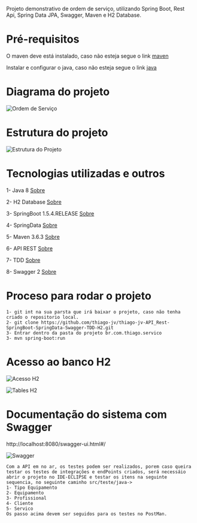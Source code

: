 Projeto demonstrativo de ordem de serviço, utilizando Spring Boot, Rest Api, Spring Data JPA, Swagger, Maven e H2 Database.


# Pré-requisitos

O maven deve está instalado, caso não esteja segue o link [maven](https://dicasdejava.com.br/como-instalar-o-maven-no-windows/)

Instalar e configurar o java, caso não esteja segue o link [java](https://medium.com/beelabacademy/configurando-vari%C3%A1veis-de-ambiente-java-home-e-maven-home-no-windows-e-unix-d9461f783c26)


# Diagrama do projeto

![Ordem de Serviço](https://github.com/thiago-jv/thiago-jv-API_Rest-SpringBoot-SpringData-Swagger-TDD-H2/blob/main/Ordem%20de%20Servi%C3%A7o.png)


# Estrutura do projeto

![Estrutura do Projeto](https://github.com/thiago-jv/thiago-jv-API_Rest-SpringBoot-SpringData-Swagger-TDD-H2/blob/main/Estrutura%20do%20projeto.png)


# Tecnologias utilizadas e outros

 
 1- Java 8 [Sobre](https://www.java.com/pt-BR/download/help/java8_pt-br.html)
 
 2- H2 Database [Sobre](https://www.h2database.com/html/main.html)
 
 3- SpringBoot 1.5.4.RELEASE [Sobre](https://docs.spring.io/spring-boot/docs/current/reference/html/)
 
 4- SpringData [Sobre](https://docs.spring.io/spring-data/jpa/docs/current/reference/html/#reference) 
 
 5- Maven 3.6.3 [Sobre](https://www.dclick.com.br/2010/09/15/o-que-e-o-maven-e-seus-primeiros-passos-com-a-ferramenta/)
 
 6- API REST [Sobre](https://www.redhat.com/pt-br/topics/api/what-is-a-rest-api)
 
 7- TDD [Sobre](https://www.treinaweb.com.br/blog/afinal-o-que-e-tdd/)
 
 8- Swagger 2 [Sobre](https://medium.com/@ronilsonribeiro/como-interpretar-um-swagger-cdc331b68804)


# Proceso para rodar o projeto
```
1- git int na sua parsta que irá baixar o projeto, caso não tenha criado o repositorio local.
2- git clone https://github.com/thiago-jv/thiago-jv-API_Rest-SpringBoot-SpringData-Swagger-TDD-H2.git
3- Entrar dentro da pasta do projeto br.com.thiago.servico
3- mvn spring-boot:run
```

# Acesso ao banco H2

![Acesso H2](https://github.com/thiago-jv/thiago-jv-API_Rest-SpringBoot-SpringData-Swagger-TDD-H2/blob/main/H2-Home.png)

![Tables H2](https://github.com/thiago-jv/thiago-jv-API_Rest-SpringBoot-SpringData-Swagger-TDD-H2/blob/main/H2-tables.png)

# Documentação do sistema com Swagger
http://localhost:8080/swagger-ui.html#/

![Swagger](https://github.com/thiago-jv/thiago-jv-API_Rest-SpringBoot-SpringData-Swagger-TDD-H2/blob/main/Swagger.png)

```
Com a API em no ar, os testes podem ser realizados, porem caso queira testar os testes de integrações e endPoints criados, será necessáio abrir o projeto no IDE-ECLIPSE e testar os itens na seguinte sequencia, no seguinte caminho src/teste/java->
1- Tipo Equipamento
2- Equipamento
3- Profissional
4- Cliente
5- Servico
Os passo acima devem ser seguidos para os testes no PostMan.
```
